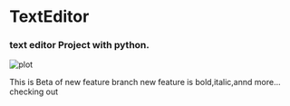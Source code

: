 # TextEditor 
### text editor Project with python.

![plot](C:\Users\ADMIN\Desktop\gui.png)

This is Beta of new feature branch
new feature is bold,italic,annd more...
checking out
